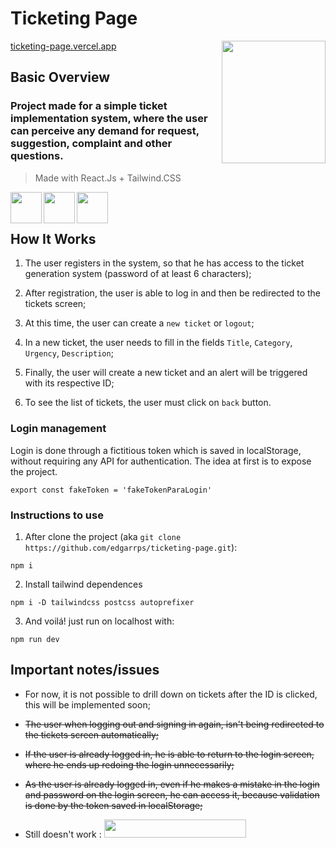 # Ticketing Page
<img src="https://i.imgur.com/N8UtG1K.png" align="right"
     width="166" height="196">


[ticketing-page.vercel.app](https://ticketing-page.vercel.app/)

## Basic Overview
### Project made for a simple ticket implementation system, where the user can perceive any demand for request, suggestion, complaint and other questions.
> Made with React.Js + Tailwind.CSS 
<img src="https://upload.wikimedia.org/wikipedia/commons/a/a7/React-icon.svg" align="left" width="50" height="50">
<img src="https://upload.wikimedia.org/wikipedia/commons/d/d5/Tailwind_CSS_Logo.svg" align="left" width="50" height="50">
<img src="https://upload.wikimedia.org/wikipedia/commons/f/f1/Vitejs-logo.svg" align="left" width="50" height="50">
<br>
<br>

## How It Works

1. The user registers in the system, so that he has access to the ticket 
    generation system (password of at least 6 characters);
    
2. After registration, the user is able to log in and then 
    be redirected to the tickets screen;
   
3. At this time, the user can create a `new ticket` or `logout`;

4. In a new ticket, the user needs to fill in the fields `Title`, `Category`, `Urgency`, `Description`;

5. Finally, the user will create a new ticket and an alert will be triggered with its respective ID;

6. To see the list of tickets, the user must click on `back` button.


### Login management

  Login is done through a fictitious token which is saved in localStorage, without requiring any API 
  for authentication. The idea at first is to expose the project.
  
  ```
  export const fakeToken = 'fakeTokenParaLogin'
  ```

### Instructions to use

1. After clone the project (aka `git clone https://github.com/edgarrps/ticketing-page.git`):
```
npm i
```
2. Install tailwind dependences

```
npm i -D tailwindcss postcss autoprefixer
```

3. And voilá! just run on localhost with:

```
npm run dev
```

## Important notes/issues

* For now, it is not possible to drill down on tickets after the ID is clicked, this will be implemented soon;

* ~~The user when logging out and signing in again, isn't being redirected to the tickets screen automatically;~~

* ~~If the user is already logged in, he is able to return to the login screen, where he ends up redoing the login unnecessarily;~~

* ~~As the user is already logged in, even if he makes a mistake in the login and password on the login screen, he can access it, 
  because validation is done by the token saved in localStorage;~~
  
* Still doesn't work :  <img src="https://user-images.githubusercontent.com/68236516/220065241-3d7dc0c1-d0f4-4e1f-9ce2-4e36af492c15.png"  width="227" height="29">
